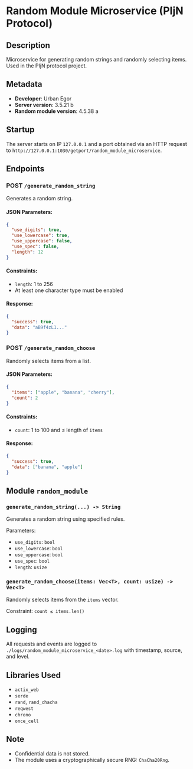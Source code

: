 # Random Module Microservice (PIjN Protocol)

## Description

Microservice for generating random strings and randomly selecting items. Used in the PIjN protocol project.

## Metadata

* **Developer**: Urban Egor
* **Server version**: 3.5.21 b
* **Random module version**: 4.5.38 a

## Startup

The server starts on IP `127.0.0.1` and a port obtained via an HTTP request to `http://127.0.0.1:1030/getport/random_module_microservice`.

## Endpoints

### POST `/generate_random_string`

Generates a random string.

#### JSON Parameters:

```json
{
  "use_digits": true,
  "use_lowercase": true,
  "use_uppercase": false,
  "use_spec": false,
  "length": 12
}
```

#### Constraints:

* `length`: 1 to 256
* At least one character type must be enabled

#### Response:

```json
{
  "success": true,
  "data": "aB9f4zL1..."
}
```

### POST `/generate_random_choose`

Randomly selects items from a list.

#### JSON Parameters:

```json
{
  "items": ["apple", "banana", "cherry"],
  "count": 2
}
```

#### Constraints:

* `count`: 1 to 100 and ≤ length of `items`

#### Response:

```json
{
  "success": true,
  "data": ["banana", "apple"]
}
```

## Module `random_module`

### `generate_random_string(...) -> String`

Generates a random string using specified rules.

Parameters:

* `use_digits`: `bool`
* `use_lowercase`: `bool`
* `use_uppercase`: `bool`
* `use_spec`: `bool`
* `length`: `usize`

### `generate_random_choose(items: Vec<T>, count: usize) -> Vec<T>`

Randomly selects items from the `items` vector.

Constraint: `count ≤ items.len()`

## Logging

All requests and events are logged to `./logs/random_module_microservice_<date>.log` with timestamp, source, and level.

## Libraries Used

* `actix_web`
* `serde`
* `rand`, `rand_chacha`
* `reqwest`
* `chrono`
* `once_cell`

## Note

* Confidential data is not stored.
* The module uses a cryptographically secure RNG: `ChaCha20Rng`.
